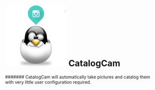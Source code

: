 # ![CatalogCam Logo](/images/CatalogCamIcon.png) CatalogCam

####### CatalogCam will automatically take pictures and catalog them with very little user configuration required.


